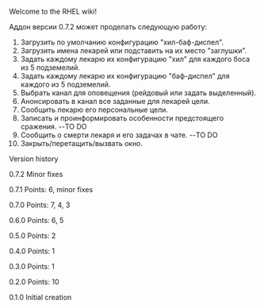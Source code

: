 Welcome to the RHEL wiki!

Аддон версии 0.7.2 может проделать следующую работу:

1. Загрузить по умолчанию конфигурацию "хил-баф-диспел".
2. Загрузить имена лекарей или подставить на их место "заглушки".
3. Задать каждому лекарю их конфигурацию "хил" для каждого боса из 5 подземелий.
4. Задать каждому лекарю их конфигурацию "баф-диспел" для каждого из 5 подземелий.
5. Выбрать канал для оповещения (рейдовый или задать выделенный).
6. Анонсировать в канал все заданные для лекарей цели.
7. Сообщить лекарю его персональные цели.
8. Записать и проинформировать особенности предстоящего сражения. --TO DO
9. Сообщить о смерти лекаря и его задачах в чате. --TO DO
10. Закрыть/перетащить/вызвать окно.

Version history

  0.7.2 Minor fixes
  
  0.7.1 Points: 6, minor fixes
  
0.7.0 Points: 7, 4, 3

0.6.0 Points: 6, 5

0.5.0 Points: 2

0.4.0 Points: 1

0.3.0 Points: 1

0.2.0 Points: 10

0.1.0 Initial creation
